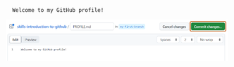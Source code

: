  ```
   Welcome to my GitHub profile!
 ```

   <img alt="profile.md file screenshot" src="/images/my-profile-file.png"/>
